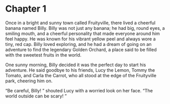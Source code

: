 # Chapter 1
Once in a bright and sunny town called Fruityville, there lived a cheerful banana named Billy. Billy was not just any banana; he had big, round eyes, a smiling mouth, and a cheerful personality that made everyone around him feel happy. He was known for his vibrant yellow peel and always wore a tiny, red cap. Billy loved exploring, and he had a dream of going on an adventure to find the legendary Golden Orchard, a place said to be filled with the sweetest fruits in the world. 

One sunny morning, Billy decided it was the perfect day to start his adventure. He said goodbye to his friends, Lucy the Lemon, Tommy the Tomato, and Carla the Carrot, who all stood at the edge of the Fruityville park, cheering him on. 

“Be careful, Billy! ” shouted Lucy with a worried look on her face. “The world outside can be scary! ”


